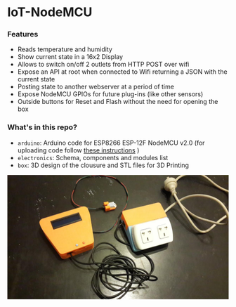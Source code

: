 # IoT-NodeMCU

### Features
* Reads temperature and humidity
* Show current state in a 16x2 Display
* Allows to switch on/off 2 outlets from HTTP POST over wifi
* Expose an API at root when connected to Wifi returning a JSON with the current state
* Posting state to another webserver at a period of time
* Expose NodeMCU GPIOs for future plug-ins (like other sensors)
* Outside buttons for Reset and Flash without the need for opening the box

### What's in this repo?
* `arduino`: Arduino code for ESP8266 ESP-12F NodeMCU v2.0 (for uploading code follow [these instructions]() )
* `electronics`: Schema, components and modules list
* `box`: 3D design of the clousure and STL files for 3D Printing

![box](box/all.jpg)
